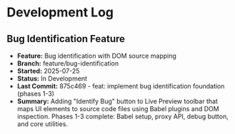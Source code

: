 # Development Log

## Bug Identification Feature
- **Feature:** Bug identification with DOM source mapping
- **Branch:** feature/bug-identification
- **Started:** 2025-07-25
- **Status:** In Development
- **Last Commit:** 875c469 - feat: implement bug identification foundation (phases 1-3)
- **Summary:** Adding "Identify Bug" button to Live Preview toolbar that maps UI elements to source code files using Babel plugins and DOM inspection. Phases 1-3 complete: Babel setup, proxy API, debug button, and core utilities.